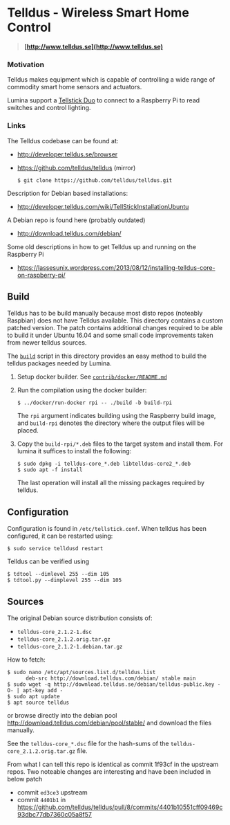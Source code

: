 # Telldus - Wireless Smart Home Control

> **[http://www.telldus.se](http://www.telldus.se)**


### Motivation

Telldus makes equipment which is capable of controlling a wide range of
commodity smart home sensors and actuators.

Lumina support a [Tellstick Duo](http://telldus.se/produkt/tellstick-duo/) to
connect to a Raspberry Pi to read switches and control lighting.


### Links

The Telldus codebase can be found at:

  * http://developer.telldus.se/browser
  * https://github.com/telldus/telldus  (mirror)

    `$ git clone https://github.com/telldus/telldus.git`

Description for Debian based installations:

  * http://developer.telldus.com/wiki/TellStickInstallationUbuntu

A Debian repo is found here (probably outdated)

  * http://download.telldus.com/debian/

Some old descriptions in how to get Telldus up and running on the
Raspberry Pi

  * https://lassesunix.wordpress.com/2013/08/12/installing-telldus-core-on-raspberry-pi/



## Build

Telldus has to be build manually because most disto repos (noteably Raspbian)
does not have Telldus available. This directory contains a custom patched
version. The patch contains additional changes required to be able to build it
under Ubuntu 16.04 and some small code improvements taken from newer telldus
sources.

The [`build`](build) script in this directory provides an easy method to
build the telldus packages needed by Lumina.

 1. Setup docker builder. See [`contrib/docker/README.md`](../docker/README.md)

 2. Run the compilation using the docker builder:

    ```
    $ ../docker/run-docker rpi -- ./build -b build-rpi
    ```

    The `rpi` argument indicates building using the Raspberry build image, and
    `build-rpi` denotes the directory where the output files will be
    placed.

 3. Copy the `build-rpi/*.deb` files to the target system and install them.
    For lumina it suffices to install the following:

    ```
    $ sudo dpkg -i telldus-core_*.deb libtelldus-core2_*.deb
    $ sudo apt -f install
    ```

    The last operation will install all the missing packages required by
    telldus.



## Configuration

Configuration is found in `/etc/tellstick.conf`. When telldus has been
configured, it can be restarted using:

```
$ sudo service telldusd restart
```

Telldus can be verified using

```
$ tdtool --dimlevel 255 --dim 105
$ tdtool.py --dimplevel 255 --dim 105
```



## Sources

The original Debian source distribution consists of:

  * `telldus-core_2.1.2-1.dsc`
  * `telldus-core_2.1.2.orig.tar.gz`
  * `telldus-core_2.1.2-1.debian.tar.gz`

How to fetch:
```
$ sudo nano /etc/apt/sources.list.d/telldus.list
      deb-src http://download.telldus.com/debian/ stable main
$ sudo wget -q http://download.telldus.se/debian/telldus-public.key -O- | apt-key add -
$ sudo apt update
$ apt source telldus
```

or browse directly into the debian pool
http://download.telldus.com/debian/pool/stable/ and download the files
manually.

See the `telldus-core_*.dsc` file for the hash-sums of the `telldus-core_2.1.2.orig.tar.gz` file.

From what I can tell this repo is identical as commit 1f93cf in the upstream
repos. Two noteable changes are interesting and have been included in below patch

  * commit `ed3ce3` upstream
  * commit `4401b1` in https://github.com/telldus/telldus/pull/8/commits/4401b10551cff09469c93dbc77db7360c05a8f57
